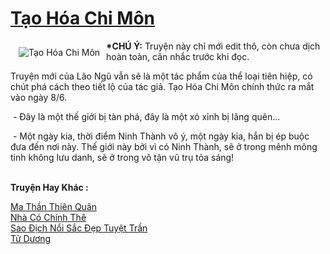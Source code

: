 <a href="https://utruyen.com/tao-hoa-chi-mon/5467/" title="Tạo Hóa Chi Môn"><h1>Tạo Hóa Chi Môn</h1></a><div style="display:table"><img align="right" style="float: left; padding: 10px;" src="https://utruyen.com/images/story/200x260/tao-hoa-chi-mon.jpg" alt="Tạo Hóa Chi Môn"><b>*CHÚ Ý:</b> Truyện này chỉ mới edit thô, còn chưa dịch hoàn toàn, cân nhắc trước khi đọc.<p></p>Truyện mới của Lão Ngũ vẫn sẽ là một tác phẩm của thể loại tiên hiệp, có chút phá cách theo tiết lộ của tác giả. Tạo Hóa Chi Môn chính thức ra mắt vào ngày 8/6.<p></p> - Đây là một thế giới bị tàn phá, đây là một xó xỉnh bị lãng quên...<p></p> - Một ngày kia, thời điểm Ninh Thành vô ý, một ngày kia, hắn bị ép buộc đưa đến nơi này. Thế giới này bởi vì có Ninh Thành, sẽ ở trong mênh mông tinh không lưu danh, sẽ ở trong vô tận vũ trụ tỏa sáng!</div><p><br><b>Truyện Hay Khác :</b></p><a href="https://utruyen.com/ma-than-thien-quan/13153/" alt="Ma Thần Thiên Quân">Ma Thần Thiên Quân</a><br/><a href="https://dammy2019.blogspot.com/2019/11/nha-co-chinh-the.html" alt="Nhà Có Chính Thê">Nhà Có Chính Thê</a><br/><a href="https://truyenngontinhay.wordpress.com/2019/10/03/sao-dich-noi-sac-dep-tuyet-tran/" alt="Sao Địch Nổi Sắc Đẹp Tuyệt Trần">Sao Địch Nổi Sắc Đẹp Tuyệt Trần</a><br/><a href="https://github.com/quanluxury/truyenhot/tree/master/truyenhay/17544/" alt="Tử Dương">Tử Dương</a><br/>
